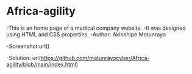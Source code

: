 # Africa-agility
-This is an home page of a medical company website.
-It was designed using HTML and CSS properties.
-Author: Akinshipe Motunrayo

-Screenshot:url()

-Solution: url(https://github.com/motunrayocyber/Africa-agility/blob/main/index.html)
